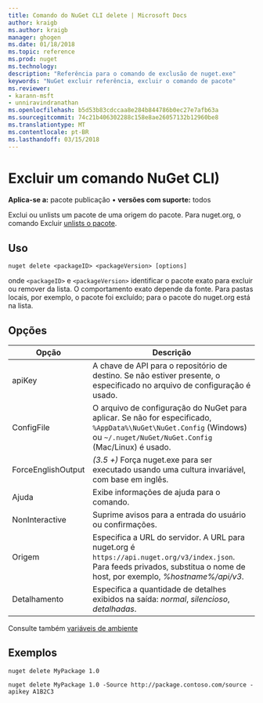 ```yaml
---
title: Comando do NuGet CLI delete | Microsoft Docs
author: kraigb
ms.author: kraigb
manager: ghogen
ms.date: 01/18/2018
ms.topic: reference
ms.prod: nuget
ms.technology: 
description: "Referência para o comando de exclusão de nuget.exe"
keywords: "NuGet excluir referência, excluir o comando de pacote"
ms.reviewer:
- karann-msft
- unniravindranathan
ms.openlocfilehash: b5d53b83cdccaa8e284b844786b0ec27e7afb63a
ms.sourcegitcommit: 74c21b406302288c158e8ae26057132b12960be8
ms.translationtype: MT
ms.contentlocale: pt-BR
ms.lasthandoff: 03/15/2018
---
```

# <a name="delete-command-nuget-cli"></a>Excluir um comando NuGet CLI)

**Aplica-se a:** pacote publicação &bullet; **versões com suporte:** todos

Exclui ou unlists um pacote de uma origem do pacote. Para nuget.org, o comando Excluir [unlists o pacote](../policies/deleting-packages.md).

## <a name="usage"></a>Uso

```cli
nuget delete <packageID> <packageVersion> [options]
```

onde `<packageID>` e `<packageVersion>` identificar o pacote exato para excluir ou remover da lista. O comportamento exato depende da fonte. Para pastas locais, por exemplo, o pacote foi excluído; para o pacote do nuget.org está na lista.

## <a name="options"></a>Opções

| Opção | Descrição |
| --- | --- |
| apiKey | A chave de API para o repositório de destino. Se não estiver presente, o especificado no arquivo de configuração é usado. |
| ConfigFile | O arquivo de configuração do NuGet para aplicar. Se não for especificado, `%AppData%\NuGet\NuGet.Config` (Windows) ou `~/.nuget/NuGet/NuGet.Config` (Mac/Linux) é usado.|
| ForceEnglishOutput | *(3.5 +)*  Força nuget.exe para ser executado usando uma cultura invariável, com base em inglês. |
| Ajuda | Exibe informações de ajuda para o comando. |
| NonInteractive | Suprime avisos para a entrada do usuário ou confirmações. |
| Origem | Especifica a URL do servidor. A URL para nuget.org é `https://api.nuget.org/v3/index.json`. Para feeds privados, substitua o nome de host, por exemplo, *%hostname%/api/v3*. |
| Detalhamento | Especifica a quantidade de detalhes exibidos na saída: *normal*, *silencioso*, *detalhadas*. |

Consulte também [variáveis de ambiente](cli-ref-environment-variables.md)

## <a name="examples"></a>Exemplos

```cli
nuget delete MyPackage 1.0

nuget delete MyPackage 1.0 -Source http://package.contoso.com/source -apikey A1B2C3
```
